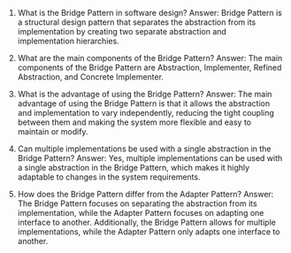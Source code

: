 1. What is the Bridge Pattern in software design?
Answer: Bridge Pattern is a structural design pattern that separates the abstraction from its implementation by creating two separate abstraction and implementation hierarchies.

2. What are the main components of the Bridge Pattern?
Answer: The main components of the Bridge Pattern are Abstraction, Implementer, Refined Abstraction, and Concrete Implementer.

3. What is the advantage of using the Bridge Pattern?
Answer: The main advantage of using the Bridge Pattern is that it allows the abstraction and implementation to vary independently, reducing the tight coupling between them and making the system more flexible and easy to maintain or modify.

4. Can multiple implementations be used with a single abstraction in the Bridge Pattern?
Answer: Yes, multiple implementations can be used with a single abstraction in the Bridge Pattern, which makes it highly adaptable to changes in the system requirements.

5. How does the Bridge Pattern differ from the Adapter Pattern?
Answer: The Bridge Pattern focuses on separating the abstraction from its implementation, while the Adapter Pattern focuses on adapting one interface to another. Additionally, the Bridge Pattern allows for multiple implementations, while the Adapter Pattern only adapts one interface to another.